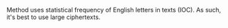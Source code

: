 Method uses statistical frequency of English letters in texts (IOC). As such, it's best to use large ciphertexts. 
